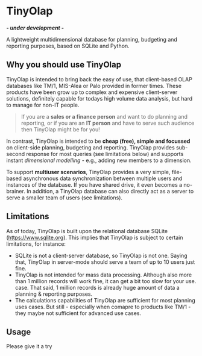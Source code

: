 # TinyOlap
***- under development -***

A lightweight multidimensional database for planning, budgeting and reporting 
purposes, based on SQLite and Python.

## Why you should use TinyOlap
TinyOlap is intended to bring back the easy of use, that client-based OLAP 
databases like TM/1, MIS-Alea or Palo provided in former times. These products 
have been grow up to complex and expensive client-server solutions, definitely 
capable for todays high volume data analysis, but hard to manage for non-IT 
people. 

> If you are a **sales or a finance person** and want to do planning and 
> reporting, or if you are an **IT person** and have to serve such audience 
> then TinyOlap might be for you!

In contrast, TinyOlap is intended to be **cheap (free), simple and focussed** on 
client-side planning, budgeting and reporting. TinyOlap provides sub-second 
response for most queries (see limitations below) and supports instant 
*dimensional modelling* - e.g., adding new members to a dimension.

To support **multiuser scenarios**, TinyOlap provides a very simple, file-based 
asynchronous data synchronization between multiple users and instances of the
database. If you have shared drive, it even becomes a no-brainer. In addition, 
a TinyOlap database can also directly act as a server to serve a smaller team 
of users (see limitations).

## Limitations
As of today, TinyOlap is built upon the relational database SQLite 
(https://www.sqlite.org). This implies that TinyOlap is subject to certain 
limitations, for instance:

- SQLite is not a client-server database, so TinyOlap is not one.
  Saying that, TinyOlap in server-mode should serve a team of up to 10 users 
  just fine.
- TinyOlap is not intended for mass data processing. Although also more than
  1 million records will work fine, it can get a bit too slow for your use. 
  case. That said, 1 million records is already huge amount of data a planning
  & reporting purposes.
- The calculations capabilities of TinyOlap are sufficient for most
  planning uses cases. But still - especially when comapre to products like 
  TM/1 - they maybe not sufficient for advanced use cases. 

## Usage 

Please give it a try
